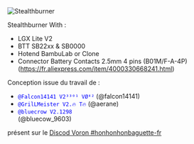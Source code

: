 <picture>
 <img alt="Stealthburner" src="images/Image000.png">
</picture>

Stealthburner With :
 - LGX Lite V2
 - BTT SB22xx & SB0000
 - Hotend BambuLab or Clone
 - Connector Battery Contacts 2.5mm 4 pins (B01M/F-A-4P) (https://fr.aliexpress.com/item/4000330668241.html)

Conception issue du travail de :
 - <code style="color:blue">@Falcon14141 V2³³⁰¹ VØ⁴²</code> (@falcon14141)
 - <code style="color:blue">@GrilLMeister V2.🔥 T🔥</code> (@aerane)
 - <code style="color:blue">@bluecrow V2.1298 </code>(@bluecow_9603)

présent sur le [Discod Voron #honhonhonbaguette-fr](https://discord.com/channels/460117602945990666/500407802414628876)
